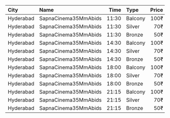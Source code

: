 | City      | Name                 |  Time | Type    | Price | Capacity | Booked |
| :-------- | :------------------- | ----: | :------ | ----: | -------: | -----: |
| Hyderabad | SapnaCinema35MmAbids | 11:30 | Balcony |  100₹ |      324 |    216 |
| Hyderabad | SapnaCinema35MmAbids | 11:30 | Silver  |   70₹ |      228 |    164 |
| Hyderabad | SapnaCinema35MmAbids | 11:30 | Bronze  |   50₹ |      144 |    144 |
| Hyderabad | SapnaCinema35MmAbids | 14:30 | Balcony |  100₹ |      324 |    216 |
| Hyderabad | SapnaCinema35MmAbids | 14:30 | Silver  |   70₹ |      228 |    164 |
| Hyderabad | SapnaCinema35MmAbids | 14:30 | Bronze  |   50₹ |      144 |    144 |
| Hyderabad | SapnaCinema35MmAbids | 18:00 | Balcony |  100₹ |      324 |    216 |
| Hyderabad | SapnaCinema35MmAbids | 18:00 | Silver  |   70₹ |      228 |    164 |
| Hyderabad | SapnaCinema35MmAbids | 18:00 | Bronze  |   50₹ |      144 |    144 |
| Hyderabad | SapnaCinema35MmAbids | 21:15 | Balcony |  100₹ |      324 |    216 |
| Hyderabad | SapnaCinema35MmAbids | 21:15 | Silver  |   70₹ |      228 |    164 |
| Hyderabad | SapnaCinema35MmAbids | 21:15 | Bronze  |   50₹ |      144 |    144 |
